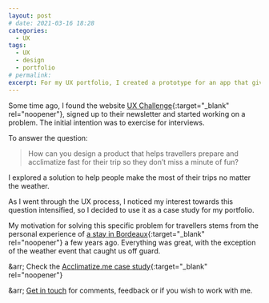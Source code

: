 ```yaml
---
layout: post
# date: 2021-03-16 18:28
categories:
  - UX
tags:
  - UX
  - design
  - portfolio
# permalink:
excerpt: For my UX portfolio, I created a prototype for an app that gives people access to accurate information about their travel destinations. Check the case study.
---
```

Some time ago, I found the website [UX Challenge](http://www.uxchallenge.co/){:target="_blank" rel="noopener"}, signed up to their newsletter and started working on a problem. The initial intention was to exercise for interviews.

To answer the question:

> How can you design a product that helps travellers prepare and acclimatize fast for their trip so they don’t miss a minute of fun?

I explored a solution to help people make the most of their trips no matter the weather.

As I went through the UX process, I noticed my interest towards this question intensified, so I decided to use it as a case study for my portfolio.

My motivation for solving this specific problem for travellers stems from the personal experience of [a stay in Bordeaux](https://silviamaggidesign.com/photography/four-days-in-bordeaux/){:target="_blank" rel="noopener"} a few years ago. Everything was great, with the exception of the weather event that caught us off guard.

&arr; Check the [Acclimatize.me case study](https://silviamaggidesign.com/portfolio/case-study-acclimatize-me/){:target="_blank" rel="noopener"}

&arr; [Get in touch](https://silviamaggidesign.com/contacts-silviamaggi/) for comments, feedback or if you wish to work with me.